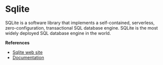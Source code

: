 # Sqlite

SQLite is a software library that implements a self-contained, serverless, zero-configuration, transactional SQL database engine. SQLite is the most widely deployed SQL database engine in the world.

**References**

 - [Sqlite web site](http://www.sqlite.org/)
 - [Documentation](http://www.sqlite.org/docs.html)